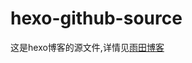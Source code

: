 # hexo-github-source
这是hexo博客的源文件,详情见[雨田博客](https://killerlei.github.io./2017/04/06/hexo-github-AppVeyor%E5%AE%9E%E7%8E%B0%E4%B8%8D%E5%90%8C%E7%94%B5%E8%84%91%E5%86%99%E5%8D%9A%E5%AE%A2/)
